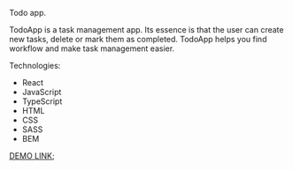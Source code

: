 Todo app.

TodoApp is a task management app. Its essence is that the user can create new tasks, delete or mark them as completed. TodoApp helps you find workflow and make task management easier.

Technologies:
- React
- JavaScript
- TypeScript
- HTML
- CSS
- SASS
- BEM

[DEMO LINK](https://partnersinbahamas.github.io/todo-app/);